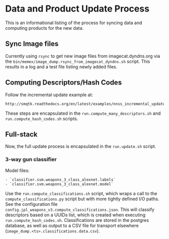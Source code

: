 # Data and Product Update Process
This is an informational listing of the process for syncing data and computing products for the new data.

## Sync Image files
Currently using ``rsync`` to get new image files from imagecat.dyndns.org via the ``bin/memex/image_dump.rsync_from_imagecat_dyndns.sh`` script.
This results in a log and a test file listing newly added files.

## Computing Descriptors/Hash Codes
Follow the incremental update example at:

    http://smqtk.readthedocs.org/en/latest/examples/nnss_incremental_update/incremental_example.html

These steps are encapsulated in the ``run.compute_many_descriptors.sh`` and ``run.compute_hash_codes.sh`` scripts.

## Full-stack
Now, the full update process is encapsulated in the ``run.update.sh`` script.

### 3-way gun classifier
Model files:

    - `classifier.svm.weapons_3_class_alexnet.labels`
    - `classifier.svm.weapons_3_class_alexnet.model`

Use the ``run.compute_classifications.sh`` script, which wraps a call to the ``compute_classifications.py`` script but with more tightly defined I/O paths.
See the configuration file ``config.jpl_weapons_v3.compute_classifications.json``.
This will classify descriptors based on a UUIDs list, which is created when executing ``run.compute_hash_codes.sh``.
Classifications are stored in the postgres database, as well as output to a CSV file for transport elsewhere (``image_dump.<ts>.classifications.data.csv``).
